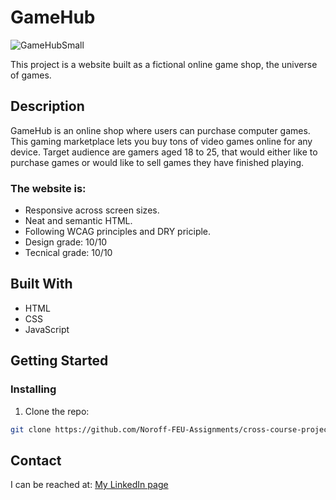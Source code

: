 # GameHub

![GameHubSmall](https://user-images.githubusercontent.com/91615712/205653641-c80a76b1-8b7c-49dd-8109-15fd2f07642e.png)

This project is a website built as a fictional online game shop, the universe of games. 

## Description
GameHub is an online shop where users can purchase computer games. This gaming marketplace lets you buy tons of video games online for any device. Target audience are gamers aged 18 to 25, that would either like to purchase games or would like to sell games they have finished playing.

### The website is:
- Responsive across screen sizes.
- Neat and semantic HTML.
- Following WCAG principles and DRY priciple.
- Design grade: 10/10
- Tecnical grade: 10/10

## Built With
- HTML
- CSS
- JavaScript

## Getting Started

### Installing

1. Clone the repo:

```bash
git clone https://github.com/Noroff-FEU-Assignments/cross-course-project-Gronnfrosk.git
```

## Contact
I can be reached at:
[My LinkedIn page](https://www.linkedin.com/in/hanna-fjeldsaa-0b4797127/) 
